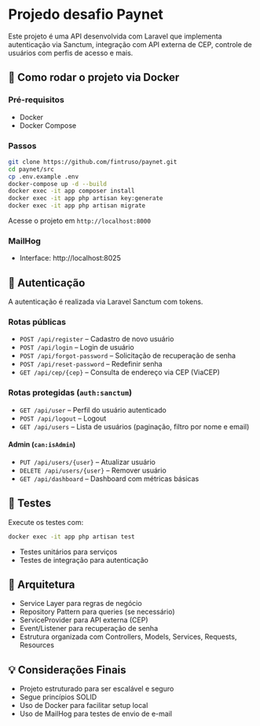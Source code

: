 # Projedo desafio Paynet

Este projeto é uma API desenvolvida com Laravel que implementa autenticação via Sanctum, integração com API externa de CEP, controle de usuários com perfis de acesso e mais.

## 🐳 Como rodar o projeto via Docker

### Pré-requisitos

- Docker
- Docker Compose

### Passos

```bash
git clone https://github.com/fintruso/paynet.git
cd paynet/src
cp .env.example .env
docker-compose up -d --build
docker exec -it app composer install
docker exec -it app php artisan key:generate
docker exec -it app php artisan migrate
```

Acesse o projeto em `http://localhost:8000`

### MailHog

- Interface: http://localhost:8025

## 🔐 Autenticação

A autenticação é realizada via Laravel Sanctum com tokens.

### Rotas públicas

- `POST /api/register` – Cadastro de novo usuário
- `POST /api/login` – Login de usuário
- `POST /api/forgot-password` – Solicitação de recuperação de senha
- `POST /api/reset-password` – Redefinir senha
- `GET /api/cep/{cep}` – Consulta de endereço via CEP (ViaCEP)

### Rotas protegidas (`auth:sanctum`)

- `GET /api/user` – Perfil do usuário autenticado
- `POST /api/logout` – Logout
- `GET /api/users` – Lista de usuários (paginação, filtro por nome e email)

#### Admin (`can:isAdmin`)

- `PUT /api/users/{user}` – Atualizar usuário
- `DELETE /api/users/{user}` – Remover usuário
- `GET /api/dashboard` – Dashboard com métricas básicas

## 🧪 Testes

Execute os testes com:

```bash
docker exec -it app php artisan test
```

- Testes unitários para serviços
- Testes de integração para autenticação

## 🧱 Arquitetura

- Service Layer para regras de negócio
- Repository Pattern para queries (se necessário)
- ServiceProvider para API externa (CEP)
- Event/Listener para recuperação de senha
- Estrutura organizada com Controllers, Models, Services, Requests, Resources

## 💡 Considerações Finais

- Projeto estruturado para ser escalável e seguro
- Segue princípios SOLID
- Uso de Docker para facilitar setup local
- Uso de MailHog para testes de envio de e-mail
